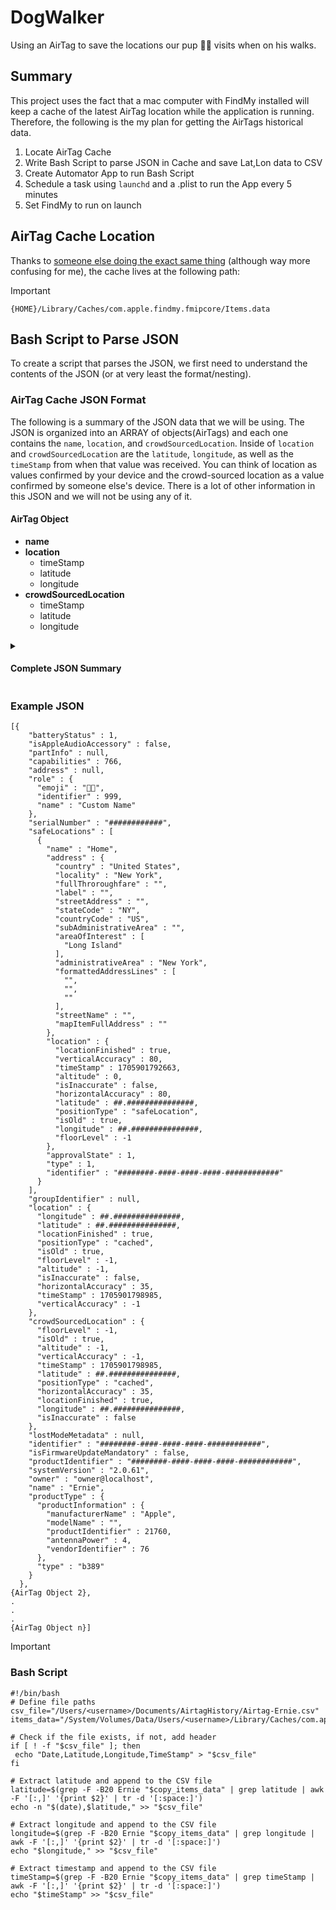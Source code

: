 # DogWalker
Using an AirTag to save the locations our pup 🐕‍🦺 visits when on his walks.

## Summary
This project uses the fact that a mac computer with FindMy installed will keep a cache of the latest AirTag location while the application is running. Therefore, the following is the my plan for getting the AirTags historical data.
1. Locate AirTag Cache
2. Write Bash Script to parse JSON in Cache and save Lat,Lon data to CSV
3. Create Automator App to run Bash Script
4. Schedule a task using `launchd` and a .plist to run the App every 5 minutes
5. Set FindMy to run on launch

## AirTag Cache Location
Thanks to [someone else doing the exact same thing](https://www.arecadata.com/apple-airtag-location-history-data-pipeline-dog-tracking-dashboard/) (although way more confusing for me), the cache lives at the following path:
> [!IMPORTANT]
>`{HOME}/Library/Caches/com.apple.findmy.fmipcore/Items.data`

## Bash Script to Parse JSON
To create a script that parses the JSON, we first need to understand the contents of the JSON (or at very least the format/nesting).

### AirTag Cache JSON Format
The following is a summary of the JSON data that we will be using. The JSON is organized into an ARRAY of objects(AirTags) and each one contains the `name`, `location`, and `crowdSourcedLocation`. Inside of `location` and `crowdSourcedLocation` are the `latitude`, `longitude`, as well as the `timeStamp` from when that value was received. You can think of location as values confirmed by your device and the crowd-sourced location as a value confirmed by someone else's device. There is a lot of other information in this JSON and we will not be using any of it.

  #### AirTag Object
  - __name__ 
  - __location__
    - timeStamp
    - latitude
    - longitude 
  - __crowdSourcedLocation__
    - timeStamp
    - latitude
    - longitude 

<details>
  <summary><h4>Complete JSON Summary</h4></summary>
  
  #### AirTag Object
  - ~~address~~
  - ~~batteryStatus~~
  - ~~capabilities~~
  - __crowdSourcedLocation *__
    - timeStamp *
    - latitude *
    - longitude * 
  - ~~GroupID~~
  - ~~identifier~~
  - ~~isAppleAudioAccessory~~
  - ~~isFirmwareUpdateMandatory~~
  - __location *__
    - timeStamp *
    - latitude *
    - longitude * 
  - ~~lostModeMetadata~~
  - __name *__ 
  - ~~owner~~
  - ~~partInfo~~
  - ~~productIdentifier~~
  - ~~ProductType~~
  - ~~Role~~
  - ~~safeLocations~~
  - ~~serialNumber~~
  - ~~SystemVersion~~
</details>


### Example JSON
```
[{
    "batteryStatus" : 1,
    "isAppleAudioAccessory" : false,
    "partInfo" : null,
    "capabilities" : 766,
    "address" : null,
    "role" : {
      "emoji" : "🐕‍🦺",
      "identifier" : 999,
      "name" : "Custom Name"
    },
    "serialNumber" : "############",
    "safeLocations" : [
      {
        "name" : "Home",
        "address" : {
          "country" : "United States",
          "locality" : "New York",
          "fullThroroughfare" : "",
          "label" : "",
          "streetAddress" : "",
          "stateCode" : "NY",
          "countryCode" : "US",
          "subAdministrativeArea" : "",
          "areaOfInterest" : [
            "Long Island"
          ],
          "administrativeArea" : "New York",
          "formattedAddressLines" : [
            "",
            "",
            ""
          ],
          "streetName" : "",
          "mapItemFullAddress" : ""
        },
        "location" : {
          "locationFinished" : true,
          "verticalAccuracy" : 80,
          "timeStamp" : 1705901792663,
          "altitude" : 0,
          "isInaccurate" : false,
          "horizontalAccuracy" : 80,
          "latitude" : ##.###############,
          "positionType" : "safeLocation",
          "isOld" : true,
          "longitude" : ##.###############,
          "floorLevel" : -1
        },
        "approvalState" : 1,
        "type" : 1,
        "identifier" : "########-####-####-####-############"
      }
    ],
    "groupIdentifier" : null,
    "location" : {
      "longitude" : ##.###############,
      "latitude" : ##.###############,
      "locationFinished" : true,
      "positionType" : "cached",
      "isOld" : true,
      "floorLevel" : -1,
      "altitude" : -1,
      "isInaccurate" : false,
      "horizontalAccuracy" : 35,
      "timeStamp" : 1705901798985,
      "verticalAccuracy" : -1
    },
    "crowdSourcedLocation" : {
      "floorLevel" : -1,
      "isOld" : true,
      "altitude" : -1,
      "verticalAccuracy" : -1,
      "timeStamp" : 1705901798985,
      "latitude" : ##.###############,
      "positionType" : "cached",
      "horizontalAccuracy" : 35,
      "locationFinished" : true,
      "longitude" : ##.###############,
      "isInaccurate" : false
    },
    "lostModeMetadata" : null,
    "identifier" : "########-####-####-####-############",
    "isFirmwareUpdateMandatory" : false,
    "productIdentifier" : "########-####-####-####-############",
    "systemVersion" : "2.0.61",
    "owner" : "owner@localhost",
    "name" : "Ernie",
    "productType" : {
      "productInformation" : {
        "manufacturerName" : "Apple",
        "modelName" : "",
        "productIdentifier" : 21760,
        "antennaPower" : 4,
        "vendorIdentifier" : 76
      },
      "type" : "b389"
    }
  },
{AirTag Object 2},
.
.
.
{AirTag Object n}]
```


> [!IMPORTANT]
> 
> ### Bash Script
> ```
> #!/bin/bash
> # Define file paths
> csv_file="/Users/<username>/Documents/AirtagHistory/Airtag-Ernie.csv"
> items_data="/System/Volumes/Data/Users/<username>/Library/Caches/com.apple.findmy.fmipcore/Items.data"
>
> # Check if the file exists, if not, add header
> if [ ! -f "$csv_file" ]; then
>  echo "Date,Latitude,Longitude,TimeStamp" > "$csv_file"
> fi
>
> # Extract latitude and append to the CSV file
> latitude=$(grep -F -B20 Ernie "$copy_items_data" | grep latitude | awk -F '[:,]' '{print $2}' | tr -d '[:space:]')
> echo -n "$(date),$latitude," >> "$csv_file"
>
> # Extract longitude and append to the CSV file
> longitude=$(grep -F -B20 Ernie "$copy_items_data" | grep longitude | awk -F '[:,]' '{print $2}' | tr -d '[:space:]')
> echo "$longitude," >> "$csv_file"
>
> # Extract timestamp and append to the CSV file
> timeStamp=$(grep -F -B20 Ernie "$copy_items_data" | grep timeStamp | awk -F '[:,]' '{print $2}' | tr -d '[:space:]')
> echo "$timeStamp" >> "$csv_file"
> ```
